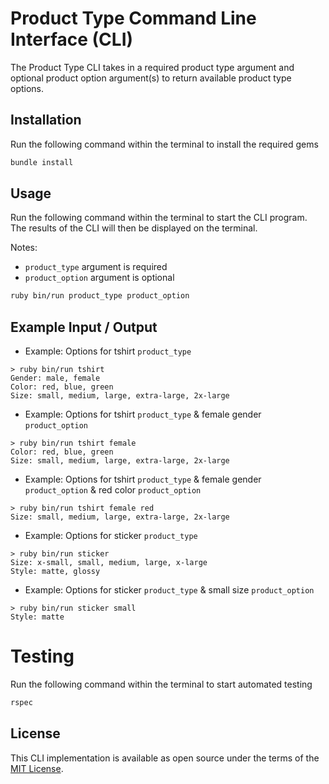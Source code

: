 # Product Type Command Line Interface (CLI)

The Product Type CLI takes in a required product type argument and optional product option argument(s) to return available product type options.

## Installation

Run the following command within the terminal to install the required gems

```bash
bundle install
```

## Usage

Run the following command within the terminal to start the CLI program.
The results of the CLI will then be displayed on the terminal.

Notes:

- `product_type` argument is required
- `product_option` argument is optional

```bash
ruby bin/run product_type product_option
```

## Example Input / Output

- Example: Options for tshirt `product_type`

```
> ruby bin/run tshirt
Gender: male, female
Color: red, blue, green
Size: small, medium, large, extra-large, 2x-large
```

- Example: Options for tshirt `product_type` & female gender `product_option`

```
> ruby bin/run tshirt female
Color: red, blue, green
Size: small, medium, large, extra-large, 2x-large
```

- Example: Options for tshirt `product_type` & female gender `product_option` & red color `product_option`

```
> ruby bin/run tshirt female red
Size: small, medium, large, extra-large, 2x-large
```

- Example: Options for sticker `product_type`

```
> ruby bin/run sticker
Size: x-small, small, medium, large, x-large
Style: matte, glossy
```

- Example: Options for sticker `product_type` & small size `product_option`

```
> ruby bin/run sticker small
Style: matte
```

# Testing

Run the following command within the terminal to start automated testing

```bash
rspec
```

## License

This CLI implementation is available as open source under the terms of the [MIT License](https://choosealicense.com/licenses/mit/).
